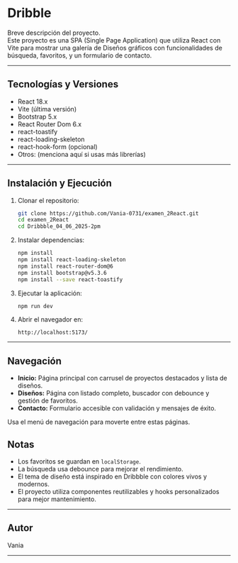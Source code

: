 
# Dribble

Breve descripción del proyecto.  
 Este proyecto es una SPA (Single Page Application) que utiliza React con Vite para mostrar una galería de Diseños gráficos con funcionalidades de búsqueda, favoritos, y un formulario de contacto.

---

## Tecnologías y Versiones

- React 18.x
- Vite (última versión)
- Bootstrap 5.x
- React Router Dom 6.x
- react-toastify
- react-loading-skeleton
- react-hook-form (opcional)
- Otros: (menciona aquí si usas más librerías)

---

## Instalación y Ejecución

1. Clonar el repositorio:

   ```bash
   git clone https://github.com/Vania-0731/examen_2React.git 
   cd examen_2React
   cd Dribbble_04_06_2025-2pm 
   ```

2. Instalar dependencias:

   ```bash
   npm install
   npm install react-loading-skeleton
   npm install react-router-dom@6
   npm install bootstrap@v5.3.6
   npm install --save react-toastify
   ```

3. Ejecutar la aplicación:

   ```bash
   npm run dev
   ```

4. Abrir el navegador en:

   ```
   http://localhost:5173/
   ```

---

## Navegación

- **Inicio:** Página principal con carrusel de proyectos destacados y lista de diseños.
- **Diseños:** Página con listado completo, buscador con debounce y gestión de favoritos.
- **Contacto:** Formulario accesible con validación y mensajes de éxito.
  
Usa el menú de navegación para moverte entre estas páginas.



## Notas

- Los favoritos se guardan en `localStorage`.
- La búsqueda usa debounce para mejorar el rendimiento.
- El tema de diseño está inspirado en Dribbble con colores vivos y modernos.
- El proyecto utiliza componentes reutilizables y hooks personalizados para mejor mantenimiento.

---

## Autor
Vania

---

